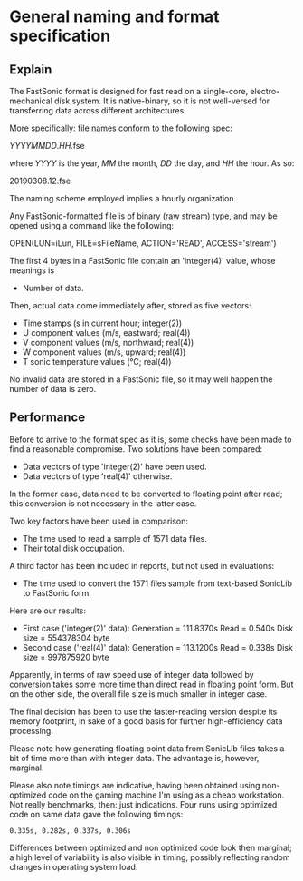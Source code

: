 # General naming and format specification

## Explain

The FastSonic format is designed for fast read on a single-core, electro-mechanical disk system. It is native-binary, so it is not well-versed for transferring data across different architectures.

More specifically: file names conform to the following spec:

  _YYYYMMDD_._HH_.fse
  
where _YYYY_ is the year, _MM_ the month, _DD_ the day, and _HH_ the hour. As so:

  20190308.12.fse
  
The naming scheme employed implies a hourly organization.

Any FastSonic-formatted file is of binary (raw stream) type, and may be opened using a command like the following:

  OPEN(LUN=iLun, FILE=sFileName, ACTION='READ', ACCESS='stream')

The first 4 bytes in a FastSonic file contain an 'integer(4)' value, whose meanings is

* Number of data.

Then, actual data come immediately after, stored as five vectors:

* Time stamps (s in current hour; integer(2))
* U component values (m/s, eastward; real(4))
* V component values (m/s, northward; real(4))
* W component values (m/s, upward; real(4))
* T sonic temperature values (°C; real(4))

No invalid data are stored in a FastSonic file, so it may well happen the number of data is zero.

## Performance

Before to arrive to the format spec as it is, some checks have been made to find a reasonable compromise. Two solutions have been compared:

* Data vectors of type 'integer(2)' have been used.
* Data vectors of type 'real(4)' otherwise.

In the former case, data need to be converted to floating point after read; this conversion is not necessary in the latter case.

Two key factors have been used in comparison:

* The time used to read a sample of 1571 data files.
* Their total disk occupation.

A third factor has been included in reports, but not used in evaluations:

* The time used to convert the 1571 files sample from text-based SonicLib to FastSonic form.

Here are our results:

* First case ('integer(2)' data): Generation = 111.8370s    Read = 0.540s    Disk size = 554378304 byte
* Second case ('real(4)' data):   Generation = 113.1200s    Read = 0.338s    Disk size = 997875920 byte

Apparently, in terms of raw speed use of integer data followed by conversion takes some more time than direct read in floating point form. But on the other side, the overall file size is much smaller in integer case.

The final decision has been to use the faster-reading version despite its memory footprint, in sake of a good basis for further high-efficiency data processing.

Please note how generating floating point data from SonicLib files takes a bit of time more than with integer data. The advantage is, however, marginal.

Please also note timings are indicative, having been obtained using non-optimized code on the gaming machine I'm using as a cheap workstation. Not really benchmarks, then: just indications. Four runs using optimized code on same data gave the following timings:

    0.335s, 0.282s, 0.337s, 0.306s
    
Differences between optimized and non optimized code look then marginal; a high level of variability is also visible in timing, possibly reflecting random changes in operating system load.

